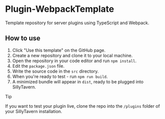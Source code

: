 # Plugin-WebpackTemplate

Template repository for server plugins using TypeScript and Webpack.

## How to use

1. Click "Use this template" on the GitHub page.
2. Create a new repository and clone it to your local machine.
3. Open the repository in your code editor and run `npm install`.
4. Edit the `package.json` file.
5. Write the source code in the `src` directory.
6. When you're ready to test - run `npm run build`.
7. A minimized bundle will appear in `dist`, ready to be plugged into SillyTavern.

> [!TIP]
> If you want to test your plugin live, clone the repo into the `/plugins` folder of your SillyTavern installation.
